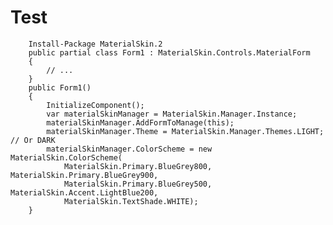 # Test
        Install-Package MaterialSkin.2
        public partial class Form1 : MaterialSkin.Controls.MaterialForm
        {
            // ...
        }
        public Form1()
        {
            InitializeComponent();
            var materialSkinManager = MaterialSkin.Manager.Instance;
            materialSkinManager.AddFormToManage(this);
            materialSkinManager.Theme = MaterialSkin.Manager.Themes.LIGHT; // Or DARK
            materialSkinManager.ColorScheme = new MaterialSkin.ColorScheme(
                MaterialSkin.Primary.BlueGrey800, MaterialSkin.Primary.BlueGrey900,
                MaterialSkin.Primary.BlueGrey500, MaterialSkin.Accent.LightBlue200,
                MaterialSkin.TextShade.WHITE);
        }




